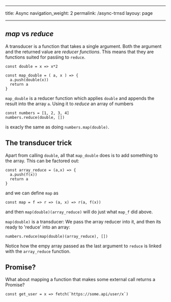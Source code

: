 
---
title: Async
navigation_weight: 2
permalink: /async-trnsd
layouy: page

---

## _map_ vs _reduce_

A transducer is a function that takes a single argument. Both the argument and 
the returned value are _reducer functions_. This means that they are functions
suited for pasśing to `reduce`.

```es6
const double = x => x*2

const map_double = ( a, x ) => {
  a.push(double(x))
  return a
}
```

`map_double` is a reducer function which applies `double` and appends the result into the 
array `a`. Using it to _reduce_ an array of numbers

```es6
const numbers = [1, 2, 3, 4]
numbers.reduce(double, [])
```

is exacly the same as doing `numbers.map(double)`.

## The transducer trick
Apart from calling `double`, all that `map_double` does is to add something to the
array. This can be factored out:

```es6
const array_reduce = (a,x) => {
  a.push(f(x))
  return a
}
```

and we can define `map` as
```es6
const map = f => r => (a, x) => r(a, f(x))
```

and then `map(double)(array_reduce)` will do just what `map_f` did above.

`map(double)` is a transducer: We pass the array reducer into it, and then its 
ready to 'reduce' into an array:

```es6
numbers.reduce(map(double)(array_reduce), [])
```

Notice how the empy array passed as the last argument to `reduce` is linked with the 
`array_reduce` function.

## Promise?
What about mapping a function that makes some external call returns a Promise?

```es6
const get_user = x => fetch(`https://some.api/user/x`)
```
